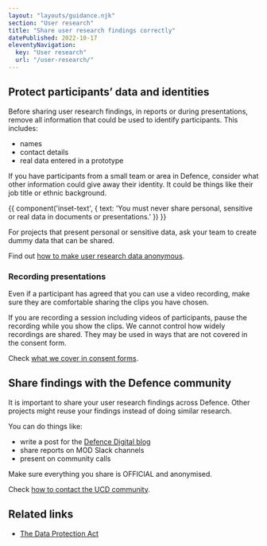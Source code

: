 ```yaml
---
layout: "layouts/guidance.njk"
section: "User research"
title: "Share user research findings correctly"
datePublished: 2022-10-17
eleventyNavigation:
  key: "User research"
  url: "/user-research/"
---
```


## Protect participants’ data and identities

Before sharing user research findings, in reports or during presentations, remove all information that could be used to identify participants. This includes:

- names
- contact details
- real data entered in a prototype

If you have participants from a small team or area in Defence, consider what other information could give away their identity. It could be things like their job title or ethnic background.

{{ component('inset-text', {
  text: 'You must never share personal, sensitive or real data in documents or presentations.'
}) }}

For projects that present personal or sensitive data, ask your team to create dummy data that can be shared.

Find out [how to make user research data anonymous](/user-research/save-and-store-user-research-data/).

### Recording presentations

Even if a participant has agreed that you can use a video recording, make sure they are comfortable sharing the clips you have chosen.

If you are recording a session including videos of participants, pause the recording while you show the clips. We cannot control how widely recordings are shared. They may be used in ways that are not covered in the consent form.

Check [what we cover in consent forms](/user-research/save-and-store-user-research-data#keep-your-promises-to-participants/).

## Share findings with the Defence community

It is important to share your user research findings across Defence. Other projects might reuse your findings instead of doing similar research. 

You can do things like: 

- write a post for the [Defence Digital blog](https://defencedigital.blog.gov.uk/)
- share reports on MOD Slack channels 
- present on community calls

Make sure everything you share is OFFICIAL and anonymised. 

Check [how to contact the UCD community](/your-community/user-centred-design/).

## Related links

- [The Data Protection Act](https://www.gov.uk/data-protection)
